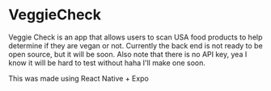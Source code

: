 # VeggieCheck
Veggie Check is an app that allows users to scan USA food products to help determine if they are vegan or not.
Currently the back end is not ready to be open source, but it will be soon. Also note that there is no API key, yea I know it will be hard to test without haha I'll make one soon.

This was made using React Native + Expo
